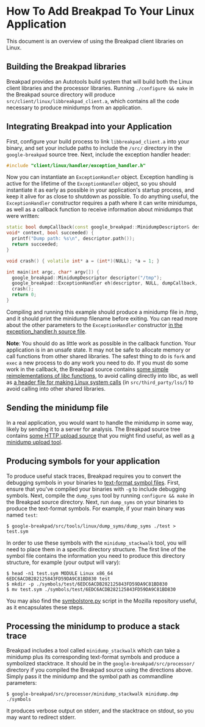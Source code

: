 # How To Add Breakpad To Your Linux Application

This document is an overview of using the Breakpad client libraries on Linux.

## Building the Breakpad libraries

Breakpad provides an Autotools build system that will build both the Linux
client libraries and the processor libraries. Running `./configure && make` in
the Breakpad source directory will produce
`src/client/linux/libbreakpad_client.a`, which contains all the code
necessary to produce minidumps from an application.

## Integrating Breakpad into your Application

First, configure your build process to link `libbreakpad_client.a` into your
binary, and set your include paths to include the `/src/` directory in the
`google-breakpad` source tree. Next, include the exception handler header:

```cpp
#include "client/linux/handler/exception_handler.h"
```

Now you can instantiate an `ExceptionHandler` object. Exception handling is active for the lifetime of the `ExceptionHandler` object, so you should instantiate it as early as possible in your application's startup process, and keep it alive for as close to shutdown as possible. To do anything useful, the `ExceptionHandler` constructor requires a path where it can write minidumps, as well as a callback function to receive information about minidumps that were written:

```cpp
static bool dumpCallback(const google_breakpad::MinidumpDescriptor& descriptor,
void* context, bool succeeded) {
  printf("Dump path: %s\n", descriptor.path());
  return succeeded;
}

void crash() { volatile int* a = (int*)(NULL); *a = 1; }

int main(int argc, char* argv[]) {
  google_breakpad::MinidumpDescriptor descriptor("/tmp");
  google_breakpad::ExceptionHandler eh(descriptor, NULL, dumpCallback, NULL, true, -1);
  crash();
  return 0;
}
```

Compiling and running this example should produce a minidump file in /tmp, and
it should print the minidump filename before exiting. You can read more about
the other parameters to the `ExceptionHandler` constructor [in the exception_handler.h source file][1].

[1]: /src/client/linux/handler/exception_handler.h

**Note**: You should do as little work as possible in the callback function.
Your application is in an unsafe state. It may not be safe to allocate memory or
call functions from other shared libraries. The safest thing to do is `fork` and
`exec` a new process to do any work you need to do. If you must do some work in
the callback, the Breakpad source contains [some simple reimplementations of libc functions][2], to avoid calling directly into
libc, as well as [a header file for making Linux system calls][3] (in `src/third_party/lss/`) to avoid calling into other shared libraries.

[2]: /src/common/linux/linux_libc_support.h
[3]: https://chromium.googlesource.com/linux-syscall-support/+/master

## Sending the minidump file

In a real application, you would want to handle the minidump in some way, likely
by sending it to a server for analysis. The Breakpad source tree contains [some
HTTP upload source][4] that you might find useful, as well as [a minidump upload tool][5].

[4]: /src/common/linux/http_upload.h
[5]: /src/tools/linux/symupload/minidump_upload.cc

## Producing symbols for your application

To produce useful stack traces, Breakpad requires you to convert the debugging
symbols in your binaries to [text-format symbol files][6]. First, ensure that you've compiled your binaries with `-g` to
include debugging symbols. Next, compile the `dump_syms` tool by running
`configure && make` in the Breakpad source directory. Next, run `dump_syms` on
your binaries to produce the text-format symbols. For example, if your main
binary was named `test`:

[6]: ./symbol_files.md

```
$ google-breakpad/src/tools/linux/dump_syms/dump_syms ./test > test.sym
```

In order to use these symbols with the `minidump_stackwalk` tool, you will need
to place them in a specific directory structure. The first line of the symbol
file contains the information you need to produce this directory structure, for
example (your output will vary):

```
$ head -n1 test.sym MODULE Linux x86_64 6EDC6ACDB282125843FD59DA9C81BD830 test
$ mkdir -p ./symbols/test/6EDC6ACDB282125843FD59DA9C81BD830
$ mv test.sym ./symbols/test/6EDC6ACDB282125843FD59DA9C81BD830
```

You may also find the [symbolstore.py][7] script in the Mozilla repository useful, as it encapsulates these steps.

[7]: https://dxr.mozilla.org/mozilla-central/source/toolkit/crashreporter/tools/symbolstore.py

## Processing the minidump to produce a stack trace

Breakpad includes a tool called `minidump_stackwalk` which can take a minidump
plus its corresponding text-format symbols and produce a symbolized stacktrace.
It should be in the `google-breakpad/src/processor/` directory if you compiled
the Breakpad source using the directions above. Simply pass it the minidump and
the symbol path as commandline parameters:

```
$ google-breakpad/src/processor/minidump_stackwalk minidump.dmp ./symbols
```

It produces verbose output on stderr, and the stacktrace on stdout, so you may
want to redirect stderr.
